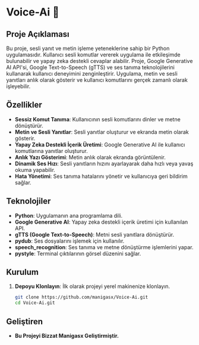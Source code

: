 # Voice-Ai 🤖

## Proje Açıklaması

Bu proje, sesli yanıt ve metin işleme yeteneklerine sahip bir Python uygulamasıdır. Kullanıcı sesli komutlar vererek uygulama ile etkileşimde bulunabilir ve yapay zeka destekli cevaplar alabilir. Proje, Google Generative AI API'si, Google Text-to-Speech (gTTS) ve ses tanıma teknolojilerini kullanarak kullanıcı deneyimini zenginleştirir. Uygulama, metin ve sesli yanıtları anlık olarak gösterir ve kullanıcı komutlarını gerçek zamanlı olarak işleyebilir.

## Özellikler

- **Sessiz Komut Tanıma**: Kullanıcının sesli komutlarını dinler ve metne dönüştürür.
- **Metin ve Sesli Yanıtlar**: Sesli yanıtlar oluşturur ve ekranda metin olarak gösterir.
- **Yapay Zeka Destekli İçerik Üretimi**: Google Generative AI ile kullanıcı komutlarına yanıtlar oluşturur.
- **Anlık Yazı Gösterimi**: Metin anlık olarak ekranda görüntülenir.
- **Dinamik Ses Hızı**: Sesli yanıtların hızını ayarlayarak daha hızlı veya yavaş okuma yapabilir.
- **Hata Yönetimi**: Ses tanıma hatalarını yönetir ve kullanıcıya geri bildirim sağlar.

## Teknolojiler

- **Python**: Uygulamanın ana programlama dili.
- **Google Generative AI**: Yapay zeka destekli içerik üretimi için kullanılan API.
- **gTTS (Google Text-to-Speech)**: Metni sesli yanıtlara dönüştürür.
- **pydub**: Ses dosyalarını işlemek için kullanılır.
- **speech_recognition**: Ses tanıma ve metne dönüştürme işlemlerini yapar.
- **pystyle**: Terminal çıktılarının görsel düzenini sağlar.

## Kurulum

1. **Depoyu Klonlayın**: İlk olarak projeyi yerel makinenize klonlayın.
   ```bash
   git clone https://github.com/manigasx/Voice-Ai.git
   cd Voice-Ai.git

## Geliştiren
- **Bu Projeyi Bizzat Manigasx Geliştirmiştir.**
